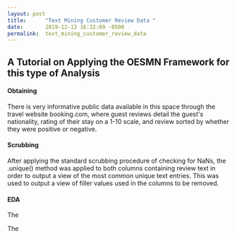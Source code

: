 ```yaml
---
layout: post
title:      "Text Mining Customer Review Data "
date:       2019-12-13 16:32:09 -0500
permalink:  text_mining_customer_review_data
---
```




## A Tutorial on Applying the OESMN Framework for this type of Analysis


#### Obtaining
There is very informative public data available in this space through the travel website booking.com, where guest reviews detail the guest's nationality, rating of their stay on a 1-10 scale, and review sorted by whether they were positive or negative. 

#### Scrubbing
After applying the standard scrubbing procedure of checking for NaNs, the .unique() method was applied to both columns containing review text in order to output a view of the most common unique text entries. This was used to output a view of filler values used in the columns to be removed. 

#### EDA
The 


The 


#### 
